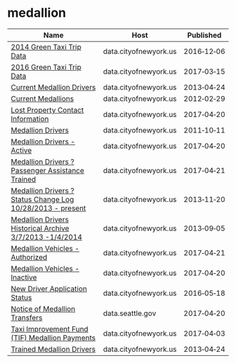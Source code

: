 # medallion

Name | Host | Published
---- | ---- | ---------
[2014 Green Taxi Trip Data](../datasets/2np7-5jsg.md) | data.cityofnewyork.us | 2016&#x2011;12&#x2011;06
[2016 Green Taxi Trip Data](../datasets/hvrh-b6nb.md) | data.cityofnewyork.us | 2017&#x2011;03&#x2011;15
[Current Medallion Drivers](../datasets/s22f-jsd4.md) | data.cityofnewyork.us | 2013&#x2011;04&#x2011;24
[Current Medallions](../datasets/avwq-z233.md) | data.cityofnewyork.us | 2012&#x2011;02&#x2011;29
[Lost Property Contact Information](../datasets/dg7a-jiz2.md) | data.cityofnewyork.us | 2017&#x2011;04&#x2011;20
[Medallion Drivers](../datasets/iux8-53rc.md) | data.cityofnewyork.us | 2011&#x2011;10&#x2011;11
[Medallion Drivers - Active](../datasets/jb3k-j3gp.md) | data.cityofnewyork.us | 2017&#x2011;04&#x2011;20
[Medallion Drivers ? Passenger Assistance Trained](../datasets/td5q-ry6d.md) | data.cityofnewyork.us | 2017&#x2011;04&#x2011;21
[Medallion Drivers ? Status Change Log 10/28/2013 - present](../datasets/sjfe-fppp.md) | data.cityofnewyork.us | 2013&#x2011;11&#x2011;20
[Medallion Drivers Historical Archive 3/7/2013 -1/4/2014](../datasets/n776-dsqy.md) | data.cityofnewyork.us | 2013&#x2011;09&#x2011;05
[Medallion Vehicles - Authorized](../datasets/rhe8-mgbb.md) | data.cityofnewyork.us | 2017&#x2011;04&#x2011;21
[Medallion Vehicles - Inactive](../datasets/jgtb-hmpg.md) | data.cityofnewyork.us | 2017&#x2011;04&#x2011;20
[New Driver Application Status](../datasets/dpec-ucu7.md) | data.cityofnewyork.us | 2016&#x2011;05&#x2011;18
[Notice of Medallion Transfers](../datasets/rk6r-ehyv.md) | data.seattle.gov | 2017&#x2011;04&#x2011;20
[Taxi Improvement Fund (TIF) Medallion Payments](../datasets/ht4t-wzcm.md) | data.cityofnewyork.us | 2017&#x2011;04&#x2011;03
[Trained Medallion Drivers](../datasets/m4pf-wpkz.md) | data.cityofnewyork.us | 2013&#x2011;04&#x2011;24

